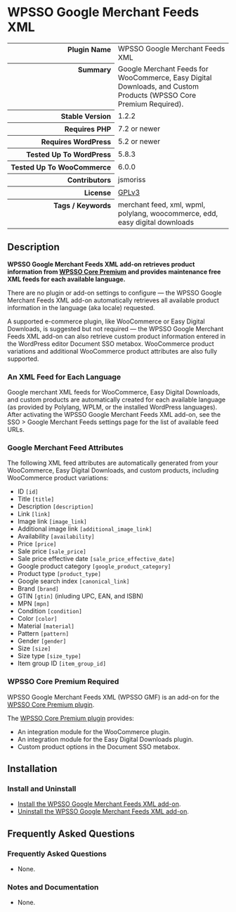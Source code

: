 <h1>WPSSO Google Merchant Feeds XML</h1>

<table>
<tr><th align="right" valign="top" nowrap>Plugin Name</th><td>WPSSO Google Merchant Feeds XML</td></tr>
<tr><th align="right" valign="top" nowrap>Summary</th><td>Google Merchant Feeds for WooCommerce, Easy Digital Downloads, and Custom Products (WPSSO Core Premium Required).</td></tr>
<tr><th align="right" valign="top" nowrap>Stable Version</th><td>1.2.2</td></tr>
<tr><th align="right" valign="top" nowrap>Requires PHP</th><td>7.2 or newer</td></tr>
<tr><th align="right" valign="top" nowrap>Requires WordPress</th><td>5.2 or newer</td></tr>
<tr><th align="right" valign="top" nowrap>Tested Up To WordPress</th><td>5.8.3</td></tr>
<tr><th align="right" valign="top" nowrap>Tested Up To WooCommerce</th><td>6.0.0</td></tr>
<tr><th align="right" valign="top" nowrap>Contributors</th><td>jsmoriss</td></tr>
<tr><th align="right" valign="top" nowrap>License</th><td><a href="https://www.gnu.org/licenses/gpl.txt">GPLv3</a></td></tr>
<tr><th align="right" valign="top" nowrap>Tags / Keywords</th><td>merchant feed, xml, wpml, polylang, woocommerce, edd, easy digital downloads</td></tr>
</table>

<h2>Description</h2>

<!-- about -->

<p><strong>WPSSO Google Merchant Feeds XML add-on retrieves product information from <a href="https://wpsso.com/">WPSSO Core Premium</a> and provides maintenance free XML feeds for each available language.</strong></p>

<p>There are no plugin or add-on settings to configure &mdash; the WPSSO Google Merchant Feeds XML add-on automatically retrieves all available product information in the language (aka locale) requested.</p>

<p>A supported e-commerce plugin, like WooCommerce or Easy Digital Downloads, is suggested but not required &mdash; the WPSSO Google Merchant Feeds XML add-on can also retrieve custom product information entered in the WordPress editor Document SSO metabox. WooCommerce product variations and additional WooCommerce product attributes are also fully supported.</p>

<h3>An XML Feed for Each Language</h3>

<p>Google merchant XML feeds for WooCommerce, Easy Digital Downloads, and custom products are automatically created for each available language (as provided by Polylang, WPLM, or the installed WordPress languages). After activating the WPSSO Google Merchant Feeds XML add-on, see the SSO &gt; Google Merchant Feeds settings page for the list of available feed URLs.</p>

<!-- /about -->

<h3>Google Merchant Feed Attributes</h3>

<p>The following XML feed attributes are automatically generated from your WooCommerce, Easy Digital Downloads, and custom products, including WooCommerce product variations:</p>

<ul>
<li>ID <code>&#91;id&#93;</code></li>
<li>Title <code>&#91;title&#93;</code></li>
<li>Description <code>&#91;description&#93;</code></li>
<li>Link <code>&#91;link&#93;</code></li>
<li>Image link <code>&#91;image_link&#93;</code></li>
<li>Additional image link <code>&#91;additional_image_link&#93;</code></li>
<li>Availability <code>&#91;availability&#93;</code></li>
<li>Price <code>&#91;price&#93;</code></li>
<li>Sale price <code>&#91;sale_price&#93;</code></li>
<li>Sale price effective date <code>&#91;sale_price_effective_date&#93;</code></li>
<li>Google product category <code>&#91;google_product_category&#93;</code></li>
<li>Product type <code>&#91;product_type&#93;</code></li>
<li>Google search index <code>&#91;canonical_link&#93;</code></li>
<li>Brand <code>&#91;brand&#93;</code></li>
<li>GTIN <code>&#91;gtin&#93;</code> (inluding UPC, EAN, and ISBN)</li>
<li>MPN <code>&#91;mpn&#93;</code></li>
<li>Condition <code>&#91;condition&#93;</code></li>
<li>Color <code>&#91;color&#93;</code></li>
<li>Material <code>&#91;material&#93;</code></li>
<li>Pattern <code>&#91;pattern&#93;</code></li>
<li>Gender <code>&#91;gender&#93;</code></li>
<li>Size <code>&#91;size&#93;</code></li>
<li>Size type <code>&#91;size_type&#93;</code></li>
<li>Item group ID <code>&#91;item_group_id&#93;</code></li>
</ul>

<h3>WPSSO Core Premium Required</h3>

<p>WPSSO Google Merchant Feeds XML (WPSSO GMF) is an add-on for the <a href="https://wpsso.com/">WPSSO Core Premium plugin</a>.</p>

<p>The <a href="https://wpsso.com/">WPSSO Core Premium plugin</a> provides:</p>

<ul>
<li>An integration module for the WooCommerce plugin.</li>
<li>An integration module for the Easy Digital Downloads plugin.</li>
<li>Custom product options in the Document SSO metabox.</li>
</ul>

<h2>Installation</h2>

<h3 class="top">Install and Uninstall</h3>

<ul>
<li><a href="https://wpsso.com/docs/plugins/wpsso-google-merchant-feed/installation/install-the-plugin/">Install the WPSSO Google Merchant Feeds XML add-on</a>.</li>
<li><a href="https://wpsso.com/docs/plugins/wpsso-google-merchant-feed/installation/uninstall-the-plugin/">Uninstall the WPSSO Google Merchant Feeds XML add-on</a>.</li>
</ul>

<h2>Frequently Asked Questions</h2>

<h3 class="top">Frequently Asked Questions</h3>

<ul>
<li>None.</li>
</ul>

<h3>Notes and Documentation</h3>

<ul>
<li>None.</li>
</ul>

